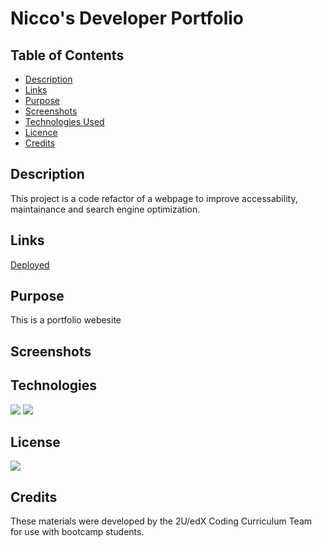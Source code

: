 # Nicco's Developer Portfolio

## Table of Contents

* [Description](#description)
* [Links](#links)
* [Purpose](#purpose)
* [Screenshots](#screenshots)
* [Technologies Used](#technologies)
* [Licence](#license)
* [Credits](#credits)
## Description

This project is a code refactor of a webpage to improve accessability, maintainance and search engine optimization.

## Links

<a href="https://crisesaverting.github.io/NiccoDevPortfolio/">Deployed</a>

## Purpose

This is a portfolio webesite 
## Screenshots



## Technologies

<img src="https://img.shields.io/badge/Built%20with-HTML5-blue">

<img src="https://img.shields.io/badge/Built%20with-CSS3-blue">

## License

<img src="https://img.shields.io/badge/license-MIT-blue">

## Credits
These materials were developed by the 2U/edX Coding Curriculum Team for use with bootcamp students.
